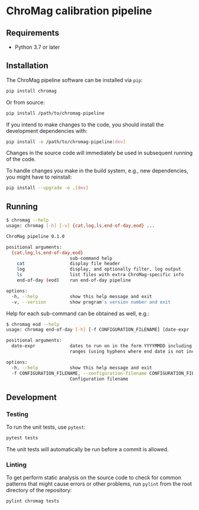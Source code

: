 # ChroMag calibration pipeline

## Requirements

- Python 3.7 or later

## Installation

The ChroMag pipeline software can be installed via `pip`:

``` bash
pip install chromag
```

Or from source:

``` bash
pip install /path/to/chromag-pipeline
```

If you intend to make changes to the code, you should install the development
dependencies with:

``` bash
pip install -e /path/to/chromag-pipeline[dev]
```

Changes in the source code will immediately be used in subsequent running of the
code.

To handle changes you make in the build system, e.g., new dependencies, you
might have to reinstall:

``` bash
pip install --upgrade -e .[dev]
```

## Running

``` bash
$ chromag --help
usage: chromag [-h] [-v] {cat,log,ls,end-of-day,eod} ...

ChroMag pipeline 0.1.0

positional arguments:
  {cat,log,ls,end-of-day,eod}
                        sub-command help
    cat                 display file header
    log                 display, and optionally filter, log output
    ls                  list files with extra ChroMag-specific info
    end-of-day (eod)    run end-of-day pipeline

options:
  -h, --help            show this help message and exit
  -v, --version         show program's version number and exit
```

Help for each sub-command can be obtained as well, e.g.:

``` bash
$ chromag eod --help
usage: chromag end-of-day [-h] [-f CONFIGURATION_FILENAME] [date-expr ...]

positional arguments:
  date-expr             dates to run on in the form YYYYMMDD including lists (using commas) and
                        ranges (using hyphens where end date is not included)

options:
  -h, --help            show this help message and exit
  -f CONFIGURATION_FILENAME, --configuration-filename CONFIGURATION_FILENAME
                        Configuration filename
```

## Development

### Testing

To run the unit tests, use `pytest`:

``` bash
pytest tests
```

The unit tests will automatically be run before a commit is allowed.

### Linting

To get perform static analysis on the source code to check for common patterns
that might cause errors or other problems, run `pylint` from the root directory
of the repository:

``` bash
pylint chromag tests
```
